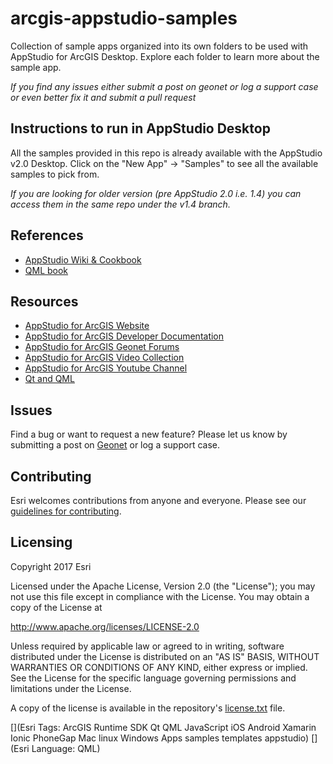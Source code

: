 
# arcgis-appstudio-samples

Collection of sample apps organized into its own folders to be used with AppStudio for ArcGIS Desktop. Explore each folder to learn more about the sample app.

_If you find any issues either submit a post on geonet or log a support case or even better fix it and submit a pull request_

## Instructions to run in AppStudio Desktop

All the samples provided in this repo is already available with the AppStudio v2.0 Desktop. Click on the "New App" -> "Samples" to see all the available samples to pick from. 

_If you are looking for older version (pre AppStudio 2.0 i.e. 1.4) you can access them in the same repo under the v1.4 branch._

## References
* [AppStudio Wiki & Cookbook](https://github.com/Esri/arcgis-appstudio-samples/wiki)
* [QML book](https://qmlbook.github.io)

## Resources

* [AppStudio for ArcGIS Website](https://appstudio.arcgis.com/)
* [AppStudio for ArcGIS Developer Documentation](http://doc.arcgis.com/en/appstudio/extend-apps/useqtcreatorcreateapp.htm)
* [AppStudio for ArcGIS Geonet Forums](https://geonet.esri.com/groups/appstudio/)
* [AppStudio for ArcGIS Video Collection](http://video.arcgis.com/series/232/appstudio-for-arcgis)
* [AppStudio for ArcGIS Youtube Channel](https://www.youtube.com/channel/UCaDpuQi3gcd5YD9KW-_jsQg)
* [Qt and QML](http://www.qt.io/)

## Issues

Find a bug or want to request a new feature?  Please let us know by submitting a post on [Geonet](https://geonet.esri.com/groups/appstudio) or log a support case.

## Contributing

Esri welcomes contributions from anyone and everyone. Please see our [guidelines for contributing](https://github.com/esri/contributing).

## Licensing
Copyright 2017 Esri

Licensed under the Apache License, Version 2.0 (the "License");
you may not use this file except in compliance with the License.
You may obtain a copy of the License at

http://www.apache.org/licenses/LICENSE-2.0

Unless required by applicable law or agreed to in writing, software
distributed under the License is distributed on an "AS IS" BASIS,
WITHOUT WARRANTIES OR CONDITIONS OF ANY KIND, either express or implied.
See the License for the specific language governing permissions and
limitations under the License.

A copy of the license is available in the repository's [license.txt](license.txt) file.


[](Esri Tags: ArcGIS Runtime SDK Qt QML JavaScript iOS Android Xamarin Ionic PhoneGap Mac linux Windows Apps samples templates appstudio)
[](Esri Language: QML)
